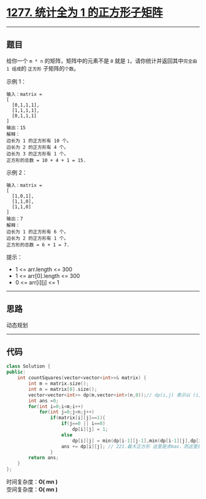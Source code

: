 # [ 1277. 统计全为 1 的正方形子矩阵](https://leetcode.cn/problems/count-square-submatrices-with-all-ones/)

---

## 题目

给你一个 `m * n` 的矩阵，矩阵中的元素不是 `0` 就是 `1`，请你统计并返回其中`完全由 1 组成`的 `正方形` 子矩阵的`个数`。

 

示例 1：  
```
输入：matrix =
[
  [0,1,1,1],
  [1,1,1,1],
  [0,1,1,1]
]
输出：15
解释： 
边长为 1 的正方形有 10 个。
边长为 2 的正方形有 4 个。
边长为 3 的正方形有 1 个。
正方形的总数 = 10 + 4 + 1 = 15.
```

示例 2：  
```
输入：matrix = 
[
  [1,0,1],
  [1,1,0],
  [1,1,0]
]
输出：7
解释：
边长为 1 的正方形有 6 个。 
边长为 2 的正方形有 1 个。
正方形的总数 = 6 + 1 = 7.
```

提示：  

- 1 <= arr.length <= 300
- 1 <= arr[0].length <= 300
- 0 <= arr[i][j] <= 1

---

## 思路

动态规划

---

## 代码

```C++
class Solution {
public:
    int countSquares(vector<vector<int>>& matrix) {
        int m = matrix.size();
        int n = matrix[0].size();
        vector<vector<int>> dp(m,vector<int>(n,0));// dp(i,j) 表示以 (i,j) 为右下角，且只包含 1 的正方形的数量（也是最大正方形的边长）。
        int ans =0;
        for(int i=0;i<m;i++)
            for(int j=0;j<n;j++)
                if(matrix[i][j]==1){
                    if(j==0 || i==0)
                        dp[i][j] = 1;
                    else
                        dp[i][j] = min(dp[i-1][j-1],min(dp[i-1][j],dp[i][j-1])) + 1;
                    ans += dp[i][j]; // 221.最大正方形 这里是求max，而这里是+=
                }
        return ans;
    }
};
```

时间复杂度：**O( mn )**  
空间复杂度：**O( mn )**
